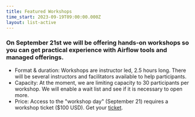 ```yaml
---
title: Featured Workshops
time_start: 2023-09-19T09:00:00.000Z
layout: list-active
---
```


### On September 21st we will be offering hands-on workshops so you can get practical experience with Airflow tools and managed offerings.

* Format & duration: Workshops are instructor led, 2.5 hours long. There will be several instructors and facilitators available to help participants.
* Capacity: At the moment, we are limiting capacity to 30 participants per workshop. We will enable a wait list and see if it is necessary to open more.
* Price: Access to the "workshop day" (September 21) requires a workshop ticket ($100 USD). Get your [ticket](/tickets).

